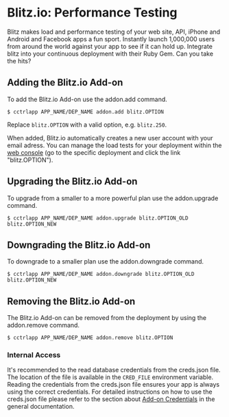 # Blitz.io: Performance Testing

Blitz makes load and performance testing of your web site, API, iPhone and Android and Facebook apps a fun sport. Instantly launch 1,000,000 users from around the world against your app to see if it can hold up. Integrate blitz into your continuous deployment with their Ruby Gem. Can you take the hits?

## Adding the Blitz.io Add-on

To add the Blitz.io Add-on use the addon.add command.

~~~
$ cctrlapp APP_NAME/DEP_NAME addon.add blitz.OPTION
~~~
Replace `blitz.OPTION` with a valid option, e.g. `blitz.250`.

When added, Blitz.io automatically creates a new user account with your email adress. You can manage the load tests for your deployment within the [web console](https://console.cloudcontrolled.com/) (go to the specific deployment and click the link "blitz.OPTION").

## Upgrading the Blitz.io Add-on

To upgrade from a smaller to a more powerful plan use the addon.upgrade command.

~~~
$ cctrlapp APP_NAME/DEP_NAME addon.upgrade blitz.OPTION_OLD blitz.OPTION_NEW
~~~

## Downgrading the Blitz.io Add-on

To downgrade to a smaller plan use the addon.downgrade command.

~~~
$ cctrlapp APP_NAME/DEP_NAME addon.downgrade blitz.OPTION_OLD blitz.OPTION_NEW
~~~

## Removing the Blitz.io Add-on

The Blitz.io Add-on can be removed from the deployment by using the addon.remove command.

~~~
$ cctrlapp APP_NAME/DEP_NAME addon.remove blitz.OPTION
~~~

### Internal Access

It's recommended to the read database credentials from the creds.json file. The location of the file is available in the `CRED_FILE` environment variable. Reading the credentials from the creds.json file ensures your app is always using the correct credentials. For detailed instructions on how to use the creds.json file please refer to the section about [Add-on Credentials](https://www.cloudcontrol.com/dev-center/Platform%20Documentation#add-ons) in the general documentation.

